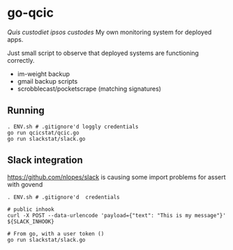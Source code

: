# go-qcic

*Quis custodiet ipsos custodes*
My own monitoring system for deployed apps.

Just small script to observe that deployed systems are functioning correctly.

- im-weight backup
- gmail backup scripts
- scrobblecast/pocketscrape (matching signatures)

## Running

```
. ENV.sh # .gitignore'd loggly credentials
go run qcicstat/qcic.go
go run slackstat/slack.go
```

## Slack integration

https://github.com/nlopes/slack is causing some import problems for assert with govend

```
. ENV.sh # .gitignore'd  credentials    

# public inhook
curl -X POST --data-urlencode 'payload={"text": "This is my message"}' ${SLACK_INHOOK}        

# From go, with a user token ()
go run slackstat/slack.go 
```
